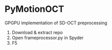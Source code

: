 # PyMotionOCT
GPGPU implementation of SD-OCT preprocessing

1. Download & extract repo
2. Open frameprocessor.py in Spyder
3. F5

